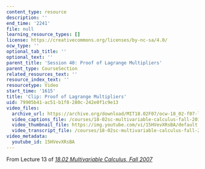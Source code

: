 ```yaml
---
content_type: resource
description: ''
end_time: '2241'
file: null
learning_resource_types: []
license: https://creativecommons.org/licenses/by-nc-sa/4.0/
ocw_type: ''
optional_tab_title: ''
optional_text: ''
parent_title: 'Session 40: Proof of Lagrange Multipliers'
parent_type: CourseSection
related_resources_text: ''
resource_index_text: ''
resourcetype: Video
start_time: '1615'
title: 'Clip: Proof of Lagrange Multipliers'
uid: 79905b41-ac51-b1f8-280c-242e0f1c9e13
video_files:
  archive_url: https://archive.org/download/MIT18.02F07/ocw-18_02-f07-lec13_300k.mp4
  video_captions_file: /courses/18-02sc-multivariable-calculus-fall-2010/15HVevXRsBA_captions.vtt
  video_thumbnail_file: https://img.youtube.com/vi/15HVevXRsBA/default.jpg
  video_transcript_file: /courses/18-02sc-multivariable-calculus-fall-2010/15HVevXRsBA_transcript.pdf
video_metadata:
  youtube_id: 15HVevXRsBA
---
```


From Lecture 13 of [_18.02 Multivariable Calculus, Fall 2007_](/courses/18-02-multivariable-calculus-fall-2007/video_galleries/video-lectures)

